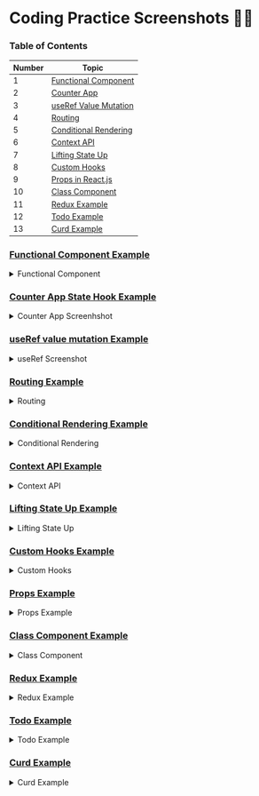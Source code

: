 # Coding Practice Screenshots 👩‍💻

### Table of Contents

| Number | Topic                                                   |
| ------ | ------------------------------------------------------- |
| 1      | [Functional Component](#Functional-Component-example)   |
| 2      | [Counter App](#counter-app-state-hook-example)          |
| 3      | [useRef Value Mutation](#useref-value-mutation-example) |
| 4      | [Routing](#routing-example)                             |
| 5      | [Conditional Rendering](#conditional-rendering-example) |
| 6      | [Context API](#context-api-example)                     |
| 7      | [Lifting State Up](#lifting-state-up-example)           |
| 8      | [Custom Hooks](#custom-hooks)                           |
| 9      | [Props in React.js](#props-example)                     |
| 10     | [Class Component](#Class-component)                     |
| 11     | [Redux Example](#Redux-Example)                         |
| 12     | [Todo Example](#Todo-Example)                           |
| 13     | [Curd Example](#Curd-Example)                           |

### [Functional Component Example](https://github.com/alokt1994/react-example/blob/main/Create-functional-component/src/Profiler.js)

<details>
  <summary>Functional Component</summary>
  
  ![Functional Component](Screenshots/functional.jpg)
  
  **Description**: An example showcasing the use of functional component.
  
</details>

### [Counter App State Hook Example](https://github.com/alokt1994/react-example/blob/main/counter-app/src/Counter/Counter.js)

<details>
  <summary>Counter App Screenhshot</summary>
  
  ![Counter App](Screenshots/Counterapp.gif)
  
  **Description**: A simple counter application that demonstrates basic state management and user interaction in React.
  
</details>

### [useRef value mutation Example](https://github.com/alokt1994/react-example/blob/main/react-useref/src/Counter/Useref_use_case_1.js)

<details>
  <summary>useRef Screenshot</summary>

![useRef Value Mutation](Screenshots/useRefExample.gif)

**Description**: An example showcasing the use of useRef for value mutation without re-rendering components in React.

</details>

### [Routing Example](https://github.com/alokt1994/react-example/blob/main/react-routing/src/App.js)

<details>
  <summary>Routing</summary>

![Routing](Screenshots/routing.gif)

**Description**: An example showcasing the use of routing.

</details>

### [Conditional Rendering Example](https://github.com/alokt1994/react-example/tree/main/conditional-rendering/src)

<details>
  <summary>Conditional Rendering</summary>

![conditional-rendering](Screenshots/Conditional_Rendering.jpg)

**Description**: An example showcasing the use of conditional rendering when condition is true then add right sign in front of item.

</details>

### [Context API Example](https://github.com/alokt1994/react-example/tree/main/react-context/src)

<details>
  <summary>Context API</summary>

![context-api](Screenshots/contextapi.gif)

**Description**: An example showcasing the use of context-api.

</details>

### [Lifting State Up Example](https://github.com/alokt1994/react-example/blob/main/react-lifting/src/lifting-state/ParentComponent.js)

<details>
  <summary>Lifting State Up</summary>

![lifting-state](Screenshots/lifting-state-up.gif)

**Description**: An example showcasing the use of Lifting State Up.

</details>

### [Custom Hooks Example](https://github.com/alokt1994/react-example/tree/main/custom-hooks/src/Counter)

<details>
  <summary>Custom Hooks</summary>

![custom-hooks](Screenshots/custom-hook.gif)

**Description**: An example showcasing the use of Custom Hooks.

</details>

### [Props Example](https://github.com/alokt1994/react-example/blob/main/propsExample/src/Profiler.js)

<details>
  <summary>Props Example</summary>

![context-api](Screenshots/props.jpg)

**Description**: An example showcasing the use of Props in react.js.

</details>

### [Class Component Example](https://github.com/alokt1994/react-example/blob/main/react-classcomponent/src/Welcome/Car.js)

<details>
  <summary>Class Component</summary>

![Class Component](Screenshots/class.gif)

**Description**: An example showcasing the use of class component.

</details>

### [Redux Example](https://github.com/alokt1994/react-example/tree/main/redux-counterapp/src)

<details>
  <summary>Redux Example</summary>

![Redux Example](Screenshots/redux.gif)

**Description**: An example showcasing the use of Redux counterapp.

</details>

### [Todo Example](https://github.com/alokt1994/react-example/blob/main/react-todo/src/Todo/Todo.js)

<details>
  <summary>Todo Example</summary>

![Todo Example](Screenshots/todo.gif)

**Description**: An example showcasing the use of Todo Example.

</details>

### [Curd Example](https://github.com/alokt1994/react-example/tree/main/react-formik/src/UserCrud)

<details>
  <summary>Curd Example</summary>

![Curd Example](Screenshots/curd.gif)

**Description**: An example showcasing the use of Curd Example.

</details>
